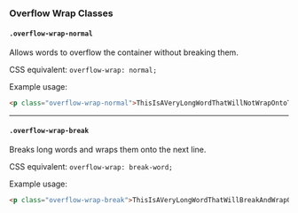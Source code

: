 ### Overflow Wrap Classes

#### `.overflow-wrap-normal`

Allows words to overflow the container without breaking them.

CSS equivalent: `overflow-wrap: normal;`

Example usage:
```html
<p class="overflow-wrap-normal">ThisIsAVeryLongWordThatWillNotWrapOntoTheNextLine.</p>
```

---

#### `.overflow-wrap-break`

Breaks long words and wraps them onto the next line.

CSS equivalent: `overflow-wrap: break-word;`

Example usage:
```html
<p class="overflow-wrap-break">ThisIsAVeryLongWordThatWillBreakAndWrapOntoTheNextLine.</p>
```